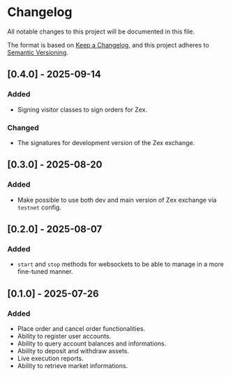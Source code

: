 # Changelog

All notable changes to this project will be documented in this file.

The format is based on [Keep a Changelog](https://keepachangelog.com/en/1.1.0/),
and this project adheres to [Semantic Versioning](https://semver.org/spec/v2.0.0.html).

## [0.4.0] - 2025-09-14

### Added

- Signing visitor classes to sign orders for Zex.

### Changed

- The signatures for development version of the Zex exchange.


## [0.3.0] - 2025-08-20

### Added

- Make possible to use both dev and main version of Zex exchange via `testnet` config.


## [0.2.0] - 2025-08-07

### Added

- `start` and `stop` methods for websockets to be able to manage in a more fine-tuned manner.


## [0.1.0] - 2025-07-26

### Added

- Place order and cancel order functionalities.
- Ability to register user accounts.
- Ability to query account balances and informations.
- Ability to deposit and withdraw assets.
- Live execution reports.
- Ability to retrieve market informations.
